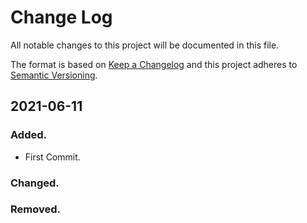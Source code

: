 # Change Log
All notable changes to this project will be documented in this file.

The format is based on [Keep a Changelog](http://keepachangelog.com/)
and this project adheres to [Semantic Versioning](http://semver.org/).

##  2021-06-11
### Added.
- First Commit.

### Changed.

### Removed.

